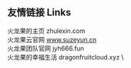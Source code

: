 ## 友情链接 Links
火龙果的主页 zhulexin.com \
火龙果云官网 www.suzeyun.cn \
火龙果团队官网 jyh666.fun \
火龙果的幸福生活 dragonfruitcloud.xyz \
